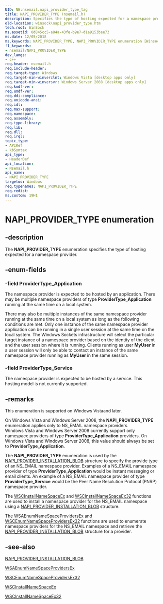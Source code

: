 ```yaml
---
UID: NE:nsemail.napi_provider_type_tag
title: NAPI_PROVIDER_TYPE (nsemail.h)
description: Specifies the type of hosting expected for a namespace provider.
old-location: winsock\napi_provider_type.htm
tech.root: WinSock
ms.assetid: 0d845cc5-a84a-43fe-b9e7-d1a9153bae73
ms.date: 12/05/2018
ms.keywords: NAPI_PROVIDER_TYPE, NAPI_PROVIDER_TYPE enumeration [Winsock], ProviderType_Application, ProviderType_Service, nsemail/NAPI_PROVIDER_TYPE, nsemail/ProviderType_Application, nsemail/ProviderType_Service, winsock.napi_provider_type
f1_keywords:
- nsemail/NAPI_PROVIDER_TYPE
dev_langs:
- c++
req.header: nsemail.h
req.include-header: 
req.target-type: Windows
req.target-min-winverclnt: Windows Vista [desktop apps only]
req.target-min-winversvr: Windows Server 2008 [desktop apps only]
req.kmdf-ver: 
req.umdf-ver: 
req.ddi-compliance: 
req.unicode-ansi: 
req.idl: 
req.max-support: 
req.namespace: 
req.assembly: 
req.type-library: 
req.lib: 
req.dll: 
req.irql: 
topic_type:
- APIRef
- kbSyntax
api_type:
- HeaderDef
api_location:
- Nsemail.h
api_name:
- NAPI_PROVIDER_TYPE
targetos: Windows
req.typenames: NAPI_PROVIDER_TYPE
req.redist: 
ms.custom: 19H1
---
```


# NAPI_PROVIDER_TYPE enumeration


## -description


The <b>NAPI_PROVIDER_TYPE</b> enumeration specifies the type of hosting expected for a namespace provider. 


## -enum-fields




### -field ProviderType_Application

The namespace provider is expected to be hosted by an application. There may be multiple namespace providers of type <b>ProviderType_Application</b> running at the same time on a local system. 

There may also be multiple instances of the same namespace provider running at the same time on a local system as long as the following conditions are met. Only one instance of the same namespace provider application can be running in a single user session at the same time on the local system. The Windows Sockets infrastructure will select the particular target instance of  a namespace provider based on the identity of the client and the user session where it is running. Clients running as user <b>MyUser</b> in a user session will only be able to contact an instance of the same namespace provider running as <b>MyUser</b> in the same session.


### -field ProviderType_Service

The namespace provider is expected to be hosted by a service. This hosting model is not currently supported.


## -remarks



This enumeration is supported on Windows Vistaand later.

On  Windows Vista and Windows Server 2008, the <b>NAPI_PROVIDER_TYPE</b> enumeration applies only to NS_EMAIL namespace providers. Windows Vista and Windows Server 2008 currently support only namespace providers of type <b>ProviderType_Application</b> providers. On  Windows Vista and Windows Server 2008, this value should always be set to <b>ProviderType_Application</b>.

The <b>NAPI_PROVIDER_TYPE</b> enumeration is used by the <a href="https://docs.microsoft.com/windows/desktop/api/nsemail/ns-nsemail-napi_provider_installation_blob">NAPI_PROVIDER_INSTALLATION_BLOB</a> structure to specify the provide type of  an NS_EMAIL namespace provider. Examples of a NS_EMAIL namespace provider of type <b>ProviderType_Application</b> would be instant messaging or email clients. An example of a NS_EMAIL namespace provider of type <b>ProviderType_Service</b> would be the Peer Name Resolution Protocol (PNRP) namespace provider. 

The <a href="https://docs.microsoft.com/windows/desktop/api/ws2spi/nf-ws2spi-wscinstallnamespaceex">WSCInstallNameSpaceEx</a> and <a href="https://docs.microsoft.com/windows/desktop/api/ws2spi/nf-ws2spi-wscinstallnamespaceex32">WSCInstallNameSpaceEx32</a> functions are used to install a namespace provider for the NS_EMAIL namespace using a <a href="https://docs.microsoft.com/windows/desktop/api/nsemail/ns-nsemail-napi_provider_installation_blob">NAPI_PROVIDER_INSTALLATION_BLOB</a> structure. 

The <a href="https://docs.microsoft.com/windows/desktop/api/winsock2/nf-winsock2-wsaenumnamespaceprovidersexa">WSAEnumNameSpaceProvidersEx</a> and <a href="https://docs.microsoft.com/windows/desktop/api/ws2spi/nf-ws2spi-wscenumnamespaceprovidersex32">WSCEnumNameSpaceProvidersEx32</a> functions are used to enumerate namespace providers for the NS_EMAIL namespace and retrieve the <a href="https://docs.microsoft.com/windows/desktop/api/nsemail/ns-nsemail-napi_provider_installation_blob">NAPI_PROVIDER_INSTALLATION_BLOB</a> structure for  a provider.




## -see-also




<a href="https://docs.microsoft.com/windows/desktop/api/nsemail/ns-nsemail-napi_provider_installation_blob">NAPI_PROVIDER_INSTALLATION_BLOB</a>



<a href="https://docs.microsoft.com/windows/desktop/api/winsock2/nf-winsock2-wsaenumnamespaceprovidersexa">WSAEnumNameSpaceProvidersEx</a>



<a href="https://docs.microsoft.com/windows/desktop/api/ws2spi/nf-ws2spi-wscenumnamespaceprovidersex32">WSCEnumNameSpaceProvidersEx32</a>



<a href="https://docs.microsoft.com/windows/desktop/api/ws2spi/nf-ws2spi-wscinstallnamespaceex">WSCInstallNameSpaceEx</a>



<a href="https://docs.microsoft.com/windows/desktop/api/ws2spi/nf-ws2spi-wscinstallnamespaceex32">WSCInstallNameSpaceEx32</a>
 

 

